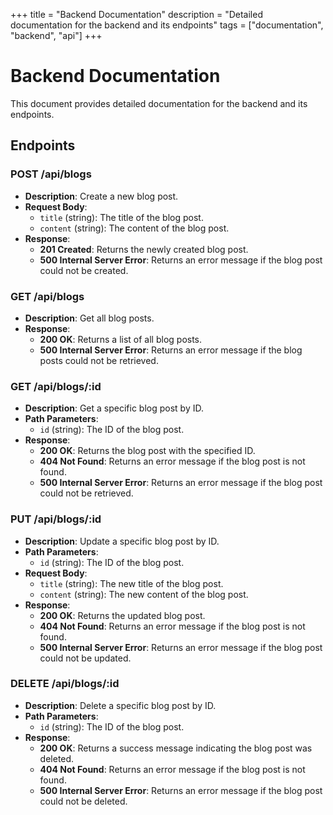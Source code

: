 +++
title = "Backend Documentation"
description = "Detailed documentation for the backend and its endpoints"
tags = ["documentation", "backend", "api"]
+++

# Backend Documentation

This document provides detailed documentation for the backend and its endpoints.

## Endpoints

### POST /api/blogs
- **Description**: Create a new blog post.
- **Request Body**:
  - `title` (string): The title of the blog post.
  - `content` (string): The content of the blog post.
- **Response**:
  - **201 Created**: Returns the newly created blog post.
  - **500 Internal Server Error**: Returns an error message if the blog post could not be created.

### GET /api/blogs
- **Description**: Get all blog posts.
- **Response**:
  - **200 OK**: Returns a list of all blog posts.
  - **500 Internal Server Error**: Returns an error message if the blog posts could not be retrieved.

### GET /api/blogs/:id
- **Description**: Get a specific blog post by ID.
- **Path Parameters**:
  - `id` (string): The ID of the blog post.
- **Response**:
  - **200 OK**: Returns the blog post with the specified ID.
  - **404 Not Found**: Returns an error message if the blog post is not found.
  - **500 Internal Server Error**: Returns an error message if the blog post could not be retrieved.

### PUT /api/blogs/:id
- **Description**: Update a specific blog post by ID.
- **Path Parameters**:
  - `id` (string): The ID of the blog post.
- **Request Body**:
  - `title` (string): The new title of the blog post.
  - `content` (string): The new content of the blog post.
- **Response**:
  - **200 OK**: Returns the updated blog post.
  - **404 Not Found**: Returns an error message if the blog post is not found.
  - **500 Internal Server Error**: Returns an error message if the blog post could not be updated.

### DELETE /api/blogs/:id
- **Description**: Delete a specific blog post by ID.
- **Path Parameters**:
  - `id` (string): The ID of the blog post.
- **Response**:
  - **200 OK**: Returns a success message indicating the blog post was deleted.
  - **404 Not Found**: Returns an error message if the blog post is not found.
  - **500 Internal Server Error**: Returns an error message if the blog post could not be deleted.